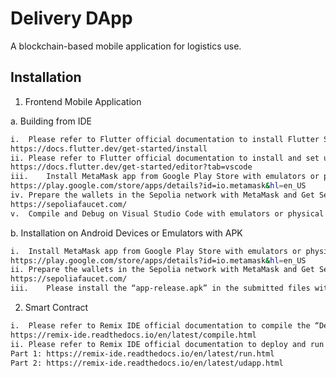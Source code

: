 
# Delivery DApp
A blockchain-based mobile application for logistics use.


## Installation

 1.	Frontend Mobile Application 
 
a.	Building from IDE

```bash
i.	Please refer to Flutter official documentation to install Flutter SDK:
https://docs.flutter.dev/get-started/install
ii.	Please refer to Flutter official documentation to install and set up Visual Studio Code IDE:
https://docs.flutter.dev/get-started/editor?tab=vscode
iii.	Install MetaMask app from Google Play Store with emulators or physical devices with Android 13.0 
https://play.google.com/store/apps/details?id=io.metamask&hl=en_US
iv.	Prepare the wallets in the Sepolia network with MetaMask and Get Seploia ETH from Sepolia Faucet
https://sepoliafaucet.com/
v.	Compile and Debug on Visual Studio Code with emulators or physical devices with Android 13.0 
```
b.	Installation on Android Devices or Emulators with APK

```bash
i.	Install MetaMask app from Google Play Store with emulators or physical devices with Android 13.0 
https://play.google.com/store/apps/details?id=io.metamask&hl=en_US
ii.	Prepare the wallets in the Sepolia network with MetaMask and Get Seploia ETH from Sepolia Faucet
https://sepoliafaucet.com/
iii.	Please install the “app-release.apk” in the submitted files with emulators or physical devices with Android 13.0
```

2.	Smart Contract

```bash
i.	Please refer to Remix IDE official documentation to compile the “Delivery.sol” in the submitted file
https://remix-ide.readthedocs.io/en/latest/compile.html
ii.	Please refer to Remix IDE official documentation to deploy and run the compiled “Delivery.sol” by Remix VM
Part 1: https://remix-ide.readthedocs.io/en/latest/run.html
Part 2: https://remix-ide.readthedocs.io/en/latest/udapp.html
 ```
  
